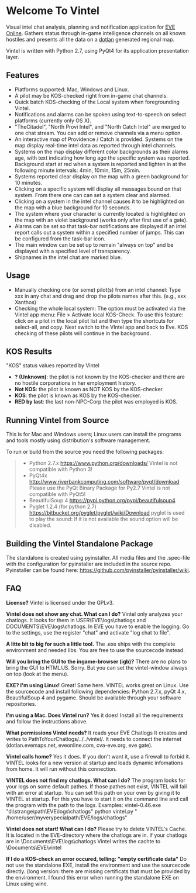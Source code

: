 [](http://github.com/Xanthos-Eve/vintel/src/vi/ui/res/logo.png)

# Welcome To Vintel

Visual intel chat analysis, planning and notification application for [EVE Online](http://www.eveonline.com). Gathers status through in-game intelligence channels on all known hostiles and presents all the data on a [dotlan](http://evemaps.dotlan.net/map/Cache#npc24) generated regional map.

Vintel is written with Python 2.7, using PyQt4 for its application presentation layer.

## Features

 - Platforms supported: Mac, Windows and Linux.
 - A pilot may be KOS-checked right from in-game chat channels.
 - Quick batch KOS-checking of the Local system when foregrounding Vintel.
 - Notifications and alarms can be spoken using text-to-speech on select platforms (currently only OS X).
 - "TheCitadel", "North Provi Intel", and "North Catch Intel" are merged to one chat stream. You can add or remove channels via a menu option.
 - An interactive map of Providence / Catch is provided. Systems on the map display real-time intel data as reported through intel channels.
 - Systems on the map display different color backgrounds as their alarms age, with text indicating how long ago the specific system was reported.
Background start at red when a system is reported and lighten in at the following minute intervals: 4min, 10min, 15m, 25min.
 - Systems reported clear display on the map with a green background for 10 minutes.
 - Clicking on a specific system will display all messages bound on that system. From there one can can set a system clear and alarmed.
 - Clicking on a system in the intel channel causes it to be highlighted on the map with a blue background for 10 seconds.
 - The system where your character is currently located is highlighted on the map with an violet background (works only after first use of a gate).
 - Alarms can be set so that task-bar notifications are displayed if an intel report calls out a system within a specified number of jumps. This can be configured from the task-bar icon.
 - The main window can be set up to remain "always on top" and be displayed with a specified level of transparency.
 - Shipnames in the intel chat are marked blue.

Usage
-----

 - Manually checking one (or some) pilot(s) from an intel channel:
 Type xxx in any chat and drag and drop the pilots names after this. (e.g., xxx Xanthos)
 - Checking the whole local system:
The option must be activated via the Vintel app menu: File > Activate local KOS-Check.
To use this feature: click on a pilot in the local pilot list and then type the shortcuts for select-all, and copy. Next switch to the VIntel app and back to Eve. KOS checking of these pilots will continue in the background.


KOS Results
-----------
"KOS" status values reported by Vintel

 - **? (Unknown)**: the pilot is not known by the KOS-checker and there are no hostile corporations in her employment history.
 - **Not KOS**: the pilot is known as NOT KOS by the KOS-checker.
 - **KOS**: the pilot is known as KOS by the KOS-checker.
 - **RED by last**: the last non-NPC-Corp the pilot was employed is KOS.

Running Vintel from Source
--------------------------

This is for Mac and Windows users; Linux users can install the programs
and tools mostly using distribution's software management.

To run or build from the source you need the following packages:
> - Python 2.7.x
https://www.python.org/downloads/
Vintel is not compatible with Python 3!
> - PyQt4x
http://www.riverbankcomputing.com/software/pyqt/download
Please use the PyQt Binary Package for Py2.7
Vintel is not compatible with PyQt5!
> - BeautifulSoup 4
https://pypi.python.org/pypi/beautifulsoup4
> - Pyglet 1.2.4 (for python 2.7)
https://bitbucket.org/pyglet/pyglet/wiki/Download
pyglet is used to play the sound: If it is not available the
sound option will be disabled.

Building the Vintel Standalone Package 
-------

The standalone is created using pyinstaller. All media files and the .spec-file with the configuration for pyinstaller are included in the source repo. Pyinstaller can be found here: https://github.com/pyinstaller/pyinstaller/wiki.

FAQ
---

**License?**
Vintel is licensed under the GPLv3.

**Vintel does not show any chat. What can I do?**
Vintel only analyzes your chatlogs. It looks for them in USER\EVE\logs\chatlogs and DOCUMENTS\EVE\logs\chatlogs. In EVE you have to enable the logging. Go to the settings, use the register "chat" and activate "log chat to file".

**A litte bit to big for such a little tool.**
The .exe ships with the complete environment and needed libs. You are free to use the sourcecode instead.

**Will you bring the GUI to the ingame-browser (igb)?**
There are no plans to bring the GUI to HTML/JS. Sorry. But you can set the vintel-window always on top (look at the menu).

**EXE? I'm using Linux!**
Great! Same here. VINTEL works great on Linux. Use the sourcecode and install following dependencies: Python 2.7.x, pyQt 4.x, BeautifulSoup 4 and pygame. Should be available through your software repositories.

**I'm using a Mac. Does Vintel run?**
Yes it does! Install all the requirements and follow the instructions above.
 
**What permissions Vintel needs?**
It reads your EVE Chatlogs
It creates and writes to PathToYourChatlogs/../../vintel/.
It needs to connect the internet (dotlan.evemaps.net, eveonline.com, cva-eve.org, eve gate).

**Vintel calls home?**
Yes it does. If you don't want it, use a firewall to forbid it.
VINTEL looks for a new version at startup and loads dynamic infomations from home. It will run without this connection.

**VINTEL does not find my chatlogs. What can I do?**
The program looks for your logs on some default pathes. If those pathes not exist, VINTEL will fail with an error at startup. You can set this path on your own by giving it to VINTEL at startup. For this you have to start it on the command line and call the program with the path to the logs. Examples:
vintel-0.46.exe "d:\strange\path\EVE\logs\chatlogs"
python vintel.py " /home/user/myverypecialpath/EVE/logs/chatlogs"

**Vintel does not start! What can I do?**
Please try to delete VINTEL's Cache. It is located in the EVE-directory where the chatlogs are in. If your chatlogs are in \Documents\EVE\logs\chatlogs Vintel writes the cachte to \Documents\EVE\vintel

**If I do a KOS-check an error occured, telling: "empty certificate data"**
Do not use the standalone EXE, install the environment and use the sourcecode directly.
(long version: there are missing certificats that must be provided by the environment. I found this error when running the standalone EXE on Linux using wine.
